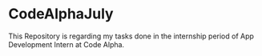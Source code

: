 # CodeAlphaJuly
This Repository is regarding my tasks done in the internship period of App Development Intern at Code Alpha.
